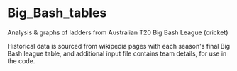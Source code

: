 # Big_Bash_tables
Analysis &amp; graphs of ladders from Australian T20 Big Bash League (cricket)

Historical data is sourced from wikipedia pages with each season's final Big Bash league table, and additional input file contains team details, for use in the code.

